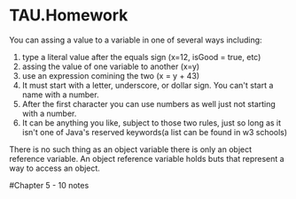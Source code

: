 # TAU.Homework
You can assing a value to a variable in one of several ways including:
1. type a literal value after the equals sign (x=12, isGood =  true, etc)
2. assing the value of one variable to another (x=y)
3. use an expression comining the two (x = y + 43)
4. It must start with a letter, underscore, or dollar sign. You can't start a name with a number.
5. After the first character you can use numbers as well just not starting with a number.
6. It can be anything you like, subject to those two rules, just so long as it isn't one of Java's reserved keywords(a list can be found in w3 schools)


 There is no such thing as an object variable there is only an object reference variable.
 An object reference variable holds buts that represent a way to access an object.

#Chapter 5 - 10 notes

